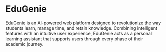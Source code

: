 # EduGenie
EduGenie is an AI-powered web platform designed to revolutionize the way students learn, manage time, and retain knowledge. Combining intelligent features with an intuitive user experience, EduGenie acts as a personal learning assistant that supports users through every phase of their academic journey.
